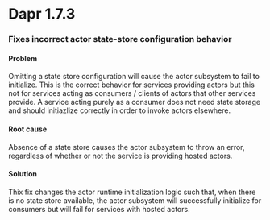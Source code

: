 # Dapr 1.7.3

### Fixes incorrect actor state-store configuration behavior

#### Problem

Omitting a state store configuration will cause the actor subsystem to fail to initialize. This is the correct behavior for services providing actors but this not for services acting as consumers / clients of actors that other services provide. A service acting purely as a consumer does not need state storage and should initiazlize correctly in order to invoke actors elsewhere. 

#### Root cause

Absence of a state store causes the actor subsystem to throw an error, regardless of whether or not the service is providing hosted actors.

#### Solution

Thix fix changes the actor runtime initialization logic such that, when there is no state store available, the actor subsystem will successfully initialize for consumers but will fail for services with hosted actors. 

